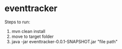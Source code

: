 # eventtracker

Steps to run:

1) mvn clean install
2) move to target folder
3) java -jar eventtracker-0.0.1-SNAPSHOT.jar "file path"
